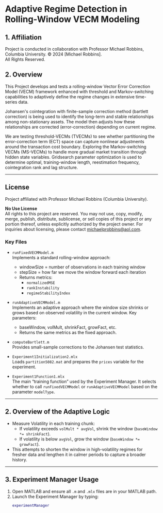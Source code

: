# Adaptive Regime Detection in Rolling-Window VECM Modeling
## 1. Affiliation
Project is conducted in collaboration with Professor Michael Robbins, Columbia University. © 2024 [Michael Robbins].  
All Rights Reserved.


## 2. Overview
This Project develops and tests a rolling-window Vector Error Correction Model (VECM) framework enhanced with threshold and Markov-switching capabilities to adaptively define the regime changes in extensive time-series data.

Johansen's cointegration with finite-sample correction method (bartlett correction) is being used to identify the long-term and stable relationships among non-stationary assets. The model then adjusts how these relationships are corrected (error-correction) depending on current regime.

We are testing threshold-VECMs (TVECMs) to see whether partitioning the error-correction term (ECT) space can capture nonlinear adjustments around the transaction cost boundary. Exploring the Markov-switching VECMs (MS-VECMs) to handle more gradual market transition through hidden state variables. Gridsearch parameter optimization is used to determine optimal, training-window length, reestimation frequency, cointegration rank and lag structure.

---------------------------------------------------------------------------------------------------

## License
Project affiliated with Professor Michael Robbins (Columbia University).

**No Use License**  
All rights to this project are reserved. You may not use, copy, modify, merge, publish, distribute, sublicense, or sell copies of this project or any portion thereof, unless explicitly authorized by the project owner. For inquiries about licensing, please contact michaelprobbins@aol.com.


### Key Files
- `runFixedVECMModel.m`  
  Implements a standard rolling-window approach:
  - windowSize = number of observations in each training window
  - stepSize = how far we move the window forward each iteration
  - Returns metrics:
    - `normalizedMSE`
    - `rankInstability`
    - `regimeStabilityIndex`

- `runAdaptiveVECMModel.m`  
  Implements an adaptive approach where the window size shrinks or grows based on observed volatility in the current window. Key parameters:
  - baseWindow, volMult, shrinkFact, growFact, etc.
  - Returns the same metrics as the fixed approach.

- `computeBartlett.m`  
  Provides small-sample corrections to the Johansen test statistics.

- `Experiment1Initialization2.mlx`  
  Loads `partition5082.mat` and prepares the `prices` variable for the experiment.

- `Experiment1Function1.mlx`  
  The main “training function” used by the Experiment Manager. It selects whether to call `runFixedVECMModel` or `runAdaptiveVECMModel` based on the parameter `modelType`.

---

## 2. Overview of the Adaptive Logic

- Measure Volatility in each training chunk:
  - If volatility exceeds `volMult * avgVol`, shrink the window (`baseWindow *= shrinkFact`).
  - If volatility is below `avgVol`, grow the window (`baseWindow *= growFact`).
- This attempts to shorten the window in high-volatility regimes for fresher data and lengthen it in calmer periods to capture a broader history.

---

## 3. Experiment Manager Usage

1. Open MATLAB and ensure all `.m` and `.mlx` files are in your MATLAB path.
2. Launch the Experiment Manager by typing:
   ```matlab
   experimentManager

